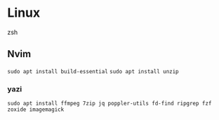 # Linux
zsh

## Nvim
`sudo apt install build-essential`
`sudo apt install unzip`

### yazi
`sudo apt install ffmpeg 7zip jq poppler-utils fd-find ripgrep fzf zoxide imagemagick`
